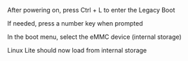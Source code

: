 After powering on, press Ctrl + L to enter the Legacy Boot

If needed, press a number key when prompted

In the boot menu, select the eMMC device (internal storage)

Linux Lite should now load from internal storage